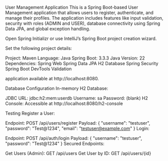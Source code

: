 User Management Application
This is a Spring Boot-based User Management application that allows users to register, authenticate, and manage their profiles. 
The application includes features like input validation, security with roles (ADMIN and USER), database connectivity using Spring Data JPA, and global exception handling.

Open Spring Initializr or use IntelliJ’s Spring Boot project creation wizard.

Set the following project details:

Project: Maven
Language: Java
Spring Boot: 3.3.3
Java Version: 22
Dependencies:
Spring Web
Spring Data JPA
H2 Database
Spring Security
Spring Boot DevTools
Validation

application available at http://localhost:8080.

Database Configuration
In-memory H2 Database:

JDBC URL: jdbc:h2:mem:userdb
Username: sa
Password: (blank)
H2 Console: Accessible at http://localhost:8080/h2-console

Testing
Register a User:

Endpoint: POST /api/users/register
Payload: { "username": "testuser", "password": "Test@1234", "email": "testuser@example.com" }
Login:

Endpoint: POST /api/auth/login
Payload: { "username": "testuser", "password": "Test@1234" }
Secured Endpoints:

Get Users (Admin): GET /api/users
Get User by ID: GET /api/users/{id}
